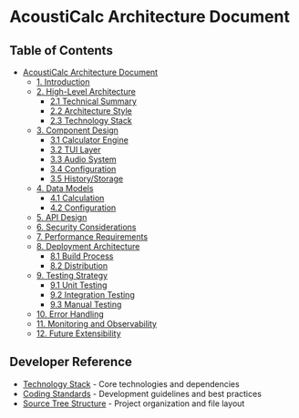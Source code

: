# AcoustiCalc Architecture Document

## Table of Contents

- [AcoustiCalc Architecture Document](#table-of-contents)
  - [1. Introduction](./1-introduction.md)
  - [2. High-Level Architecture](./2-high-level-architecture.md)
    - [2.1 Technical Summary](./2-high-level-architecture.md#21-technical-summary)
    - [2.2 Architecture Style](./2-high-level-architecture.md#22-architecture-style)
    - [2.3 Technology Stack](./2-high-level-architecture.md#23-technology-stack)
  - [3. Component Design](./3-component-design.md)
    - [3.1 Calculator Engine](./3-component-design.md#31-calculator-engine)
    - [3.2 TUI Layer](./3-component-design.md#32-tui-layer)
    - [3.3 Audio System](./3-component-design.md#33-audio-system)
    - [3.4 Configuration](./3-component-design.md#34-configuration)
    - [3.5 History/Storage](./3-component-design.md#35-historystorage)
  - [4. Data Models](./4-data-models.md)
    - [4.1 Calculation](./4-data-models.md#41-calculation)
    - [4.2 Configuration](./4-data-models.md#42-configuration)
  - [5. API Design](./5-api-design.md)
  - [6. Security Considerations](./6-security-considerations.md)
  - [7. Performance Requirements](./7-performance-requirements.md)
  - [8. Deployment Architecture](./8-deployment-architecture.md)
    - [8.1 Build Process](./8-deployment-architecture.md#81-build-process)
    - [8.2 Distribution](./8-deployment-architecture.md#82-distribution)
  - [9. Testing Strategy](./9-testing-strategy.md)
    - [9.1 Unit Testing](./9-testing-strategy.md#91-unit-testing)
    - [9.2 Integration Testing](./9-testing-strategy.md#92-integration-testing)
    - [9.3 Manual Testing](./9-testing-strategy.md#93-manual-testing)
  - [10. Error Handling](./10-error-handling.md)
  - [11. Monitoring and Observability](./11-monitoring-and-observability.md)
  - [12. Future Extensibility](./12-future-extensibility.md)

## Developer Reference
  - [Technology Stack](./tech-stack.md) - Core technologies and dependencies
  - [Coding Standards](./coding-standards.md) - Development guidelines and best practices
  - [Source Tree Structure](./source-tree.md) - Project organization and file layout
